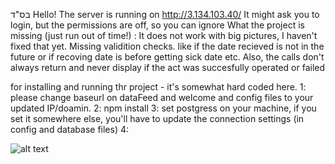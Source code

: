 בס"ד
Hello!
The server is running on http://3.134.103.40/
It might ask you to login, but the permissions are off, so you can ignore
What the project is missing (just run out of time!) :
It does not work with big pictures, I haven't fixed that yet. 
Missing validition checks. like if the date recieved is not in the future or if recoving date is before getting sick date etc. 
Also, the calls don't always return and never display if the act was succesfully operated or failed

for installing and running thr project - it's somewhat hard coded here.
1: please change baseurl on dataFeed and welcome and config files to your updated IP/doamin. 
2: npm install
3: set postgress on your machine, if you set it somewhere else, you'll have to update the connection settings (in config and database files)
4: 

![alt text](https://github.com/EdwardTulane1/covid-task/blob/main/screenShot_1.png?raw=true)

